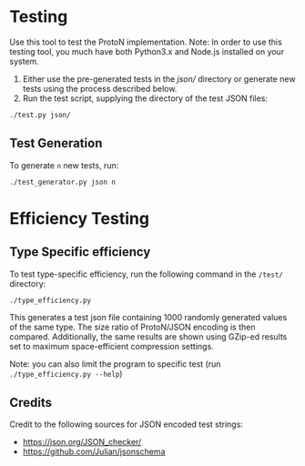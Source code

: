 # Testing

Use this tool to test the ProtoN implementation. Note: In order to use this testing tool, you much have both Python3.x and Node.js installed on your system.

1. Either use the pre-generated tests in the *json/* directory or generate new tests using the process described below.
2. Run the test script, supplying the directory of the test JSON files:
```bash
./test.py json/
```

## Test Generation

To generate `n` new tests, run:

```bash
./test_generator.py json n
```

# Efficiency Testing

## Type Specific efficiency

To test type-specific efficiency, run the following command in the `/test/` directory:

```bash
./type_efficiency.py
```
This generates a test json file containing 1000 randomly generated values of the same type.
The size ratio of ProtoN/JSON encoding is then compared.
Additionally, the same results are shown using GZip-ed results set to maximum space-efficient compression settings.

Note: you can also limit the program to specific test (run `./type_efficiency.py --help`)

## Credits

Credit to the following sources for JSON encoded test strings:

- https://json.org/JSON_checker/
- https://github.com/Julian/jsonschema
